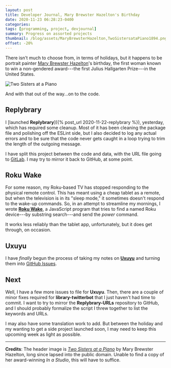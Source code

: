 ```yaml
---
layout: post
title: Developer Journal, Mary Brewster Hazelton's Birthday
date: 2020-11-23 06:28:23-0400
categories:
tags: [programming, project, devjournal]
summary: Progress on assorted projects
thumbnail: /blog/assets/MaryBrewsterHazelton,TwoSistersataPiano1894.png
offset: -20%
---
```


There isn't much to choose from, in terms of holidays, but it happens to be portrait painter [Mary Brewster Hazelton](https://en.wikipedia.org/wiki/Mary_Brewster_Hazelton)'s birthday, the first woman known to win a non-gendered award---the first Julius Hallgarten Prize---in the United States.

![Two Sisters at a Piano](/blog/assets/MaryBrewsterHazelton,TwoSistersataPiano1894.png "Two Sisters at a Piano")

And with that out of the way...on to the code.

## Replybrary

I [launched **Replybrary**]({% post_url 2020-11-22-replybrary %}), yesterday, which has required some cleanup.  Most of it has been cleaning the package file and polishing off the ESLint side, but I also decided to log any actual errors and to be sure that the code never gets caught in a loop trying to trim the length of the outgoing message.

I have split this project between the code and data, with the URL file going to [GitLab](https://gitlab.com/jcolag/replybrary-urls).  I may try to mirror it back to GitHub, at some point.

## Roku Wake

For some reason, my Roku-based TV has stopped responding to the physical remote control.  This has meant using a cheap tablet as a remote, but when the television is in its "sleep mode," it sometimes doesn't respond to the wake-up commands.  So, in an attempt to streamline my mornings, I wrote [**Roku Wake**](https://github.com/jcolag/RokuWake), a JavaScript program that tries to find a named Roku device---by substring search---and send the *power* command.

It works less reliably than the tablet app, unfortunately, but it does get through, on occasion.

## Uxuyu

I have *finally* begun the process of taking my notes on [**Uxuyu**](https://github.com/jcolag/Uxuyu) and turning them into [GitHub Issues](https://github.com/jcolag/Uxuyu/issues).

## Next

Well, I have a few more issues to file for **Uxuyu**.  Then, there are a couple of minor fixes required for **library-twitterbot** that I just haven't had time to commit.  I want to try to mirror the **Replybrary-URLs** repository to GitHub, and I should probably formalize the script I threw together to list the keywords and URLs.

I may also have some translation work to add.  But between the holiday and my wanting to get a side project launched soon, I may need to keep this upcoming week as light as possible.

* * *

**Credits**:  The header image is [*Two Sisters at a Piano*](https://upload.wikimedia.org/wikipedia/commons/f/f2/Mary_Brewster_Hazelton%2C_Two_Sisters_at_a_Piano%2C_1894.jpg) by Mary Brewster Hazelton, long since lapsed into the public domain.  Unable to find a copy of her award-winning *In a Studio*, this will have to suffice.
